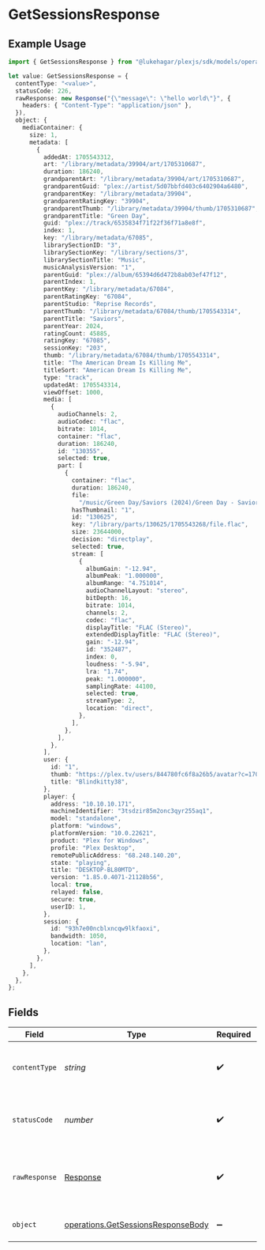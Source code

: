# GetSessionsResponse

## Example Usage

```typescript
import { GetSessionsResponse } from "@lukehagar/plexjs/sdk/models/operations";

let value: GetSessionsResponse = {
  contentType: "<value>",
  statusCode: 226,
  rawResponse: new Response("{\"message\": \"hello world\"}", {
    headers: { "Content-Type": "application/json" },
  }),
  object: {
    mediaContainer: {
      size: 1,
      metadata: [
        {
          addedAt: 1705543312,
          art: "/library/metadata/39904/art/1705310687",
          duration: 186240,
          grandparentArt: "/library/metadata/39904/art/1705310687",
          grandparentGuid: "plex://artist/5d07bbfd403c6402904a6480",
          grandparentKey: "/library/metadata/39904",
          grandparentRatingKey: "39904",
          grandparentThumb: "/library/metadata/39904/thumb/1705310687",
          grandparentTitle: "Green Day",
          guid: "plex://track/6535834f71f22f36f71a8e8f",
          index: 1,
          key: "/library/metadata/67085",
          librarySectionID: "3",
          librarySectionKey: "/library/sections/3",
          librarySectionTitle: "Music",
          musicAnalysisVersion: "1",
          parentGuid: "plex://album/65394d6d472b8ab03ef47f12",
          parentIndex: 1,
          parentKey: "/library/metadata/67084",
          parentRatingKey: "67084",
          parentStudio: "Reprise Records",
          parentThumb: "/library/metadata/67084/thumb/1705543314",
          parentTitle: "Saviors",
          parentYear: 2024,
          ratingCount: 45885,
          ratingKey: "67085",
          sessionKey: "203",
          thumb: "/library/metadata/67084/thumb/1705543314",
          title: "The American Dream Is Killing Me",
          titleSort: "American Dream Is Killing Me",
          type: "track",
          updatedAt: 1705543314,
          viewOffset: 1000,
          media: [
            {
              audioChannels: 2,
              audioCodec: "flac",
              bitrate: 1014,
              container: "flac",
              duration: 186240,
              id: "130355",
              selected: true,
              part: [
                {
                  container: "flac",
                  duration: 186240,
                  file:
                    "/music/Green Day/Saviors (2024)/Green Day - Saviors - 01 - The American Dream Is Killing Me.flac",
                  hasThumbnail: "1",
                  id: "130625",
                  key: "/library/parts/130625/1705543268/file.flac",
                  size: 23644000,
                  decision: "directplay",
                  selected: true,
                  stream: [
                    {
                      albumGain: "-12.94",
                      albumPeak: "1.000000",
                      albumRange: "4.751014",
                      audioChannelLayout: "stereo",
                      bitDepth: 16,
                      bitrate: 1014,
                      channels: 2,
                      codec: "flac",
                      displayTitle: "FLAC (Stereo)",
                      extendedDisplayTitle: "FLAC (Stereo)",
                      gain: "-12.94",
                      id: "352487",
                      index: 0,
                      loudness: "-5.94",
                      lra: "1.74",
                      peak: "1.000000",
                      samplingRate: 44100,
                      selected: true,
                      streamType: 2,
                      location: "direct",
                    },
                  ],
                },
              ],
            },
          ],
          user: {
            id: "1",
            thumb: "https://plex.tv/users/844780fc6f8a26b5/avatar?c=1705853661",
            title: "Blindkitty38",
          },
          player: {
            address: "10.10.10.171",
            machineIdentifier: "3tsdzir85m2onc3qyr255aq1",
            model: "standalone",
            platform: "windows",
            platformVersion: "10.0.22621",
            product: "Plex for Windows",
            profile: "Plex Desktop",
            remotePublicAddress: "68.248.140.20",
            state: "playing",
            title: "DESKTOP-BL80MTD",
            version: "1.85.0.4071-21128b56",
            local: true,
            relayed: false,
            secure: true,
            userID: 1,
          },
          session: {
            id: "93h7e00ncblxncqw9lkfaoxi",
            bandwidth: 1050,
            location: "lan",
          },
        },
      ],
    },
  },
};
```

## Fields

| Field                                                                                           | Type                                                                                            | Required                                                                                        | Description                                                                                     |
| ----------------------------------------------------------------------------------------------- | ----------------------------------------------------------------------------------------------- | ----------------------------------------------------------------------------------------------- | ----------------------------------------------------------------------------------------------- |
| `contentType`                                                                                   | *string*                                                                                        | :heavy_check_mark:                                                                              | HTTP response content type for this operation                                                   |
| `statusCode`                                                                                    | *number*                                                                                        | :heavy_check_mark:                                                                              | HTTP response status code for this operation                                                    |
| `rawResponse`                                                                                   | [Response](https://developer.mozilla.org/en-US/docs/Web/API/Response)                           | :heavy_check_mark:                                                                              | Raw HTTP response; suitable for custom response parsing                                         |
| `object`                                                                                        | [operations.GetSessionsResponseBody](../../../sdk/models/operations/getsessionsresponsebody.md) | :heavy_minus_sign:                                                                              | List of Active Plex Sessions                                                                    |